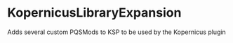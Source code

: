 # KopernicusLibraryExpansion
Adds several custom PQSMods to KSP to be used by the Kopernicus plugin
